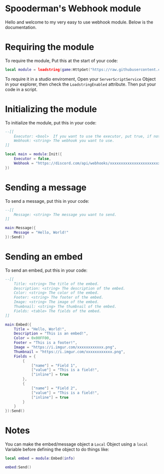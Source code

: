   # Spooderman's Webhook module

  Hello and welcome to my very easy to use webhook module. Below is the documentation.

  # Requiring the module

  To require the module, Put this at the start of your code:

  ```lua
  local module = loadstring(game:HttpGet("https://raw.githubusercontent.com/spooderman11/Spooderman.rocks/main/WebhookModule.lua", true))()
  ```

  To require it in a studio enviroment, Open your `ServerScriptService` Object in your explorer, then check the `LoadstringEnabled` attribute. Then put your code in a script.

  # Initializing the module

  To initialize the module, put this in your code:

  ```lua
  --[[
      Executor: <bool>  If you want to use the executor, put true, if not, put false.
      Webhook: <string> The webhook you want to use.
  ]]

  local main = module:Init({
      Executor = false,
      Webhook = "https://discord.com/api/webhooks/xxxxxxxxxxxxxxxxxxxxxxxxxxxxxxxxxxxxxxxx"
  })
  ```

  # Sending a message

  To send a message, put this in your code:

  ```lua
  --[[
      Message: <string> The message you want to send.
  ]]

  main:Message({
      Message = "Hello, World!"
  }):Send()
  ```

  # Sending an embed

  To send an embed, put this in your code:

  ```lua
  --[[
      Title: <string> The title of the embed.
      Description: <string> The description of the embed.
      Color: <string> The color of the embed.
      Footer: <string> The footer of the embed.
      Image: <string> The image of the embed.
      Thumbnail: <string> The thumbnail of the embed.
      Fields: <table> The fields of the embed.
  ]]

  main:Embed({
      Title = "Hello, World!",
      Description = "This is an embed!",
      Color = 0x00FF00,
      Footer = "This is a footer!",
      Image = "https://i.imgur.com/xxxxxxxxxxxx.png",
      Thumbnail = "https://i.imgur.com/xxxxxxxxxxxx.png",
      Fields = {
          {
              ["name"] = "Field 1",
              ["value"] = "This is a field!",
              ["inline"] = true
          },
          {
              ["name"] = "Field 2",
              ["value"] = "This is a field!",
              ["inline"] = true
          }
      }
  }):Send()
  ```
  
  # Notes
  
  You can make the embed/message object a `Local` Object using a `local` Variable before defining the object to do things like:
  
  ```lua
  local embed = module:Embed(info)

  embed:Send()
  ```
